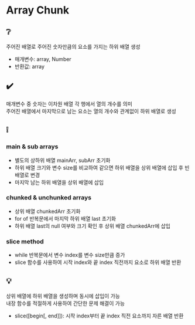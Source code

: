# Array Chunk

## ❔
주어진 배열로 주어진 숫자만큼의 요소를 가지는 하위 배열 생성
- 매개변수: array, Number
- 반환값: array

## ✔️
매개변수 중 숫자는 이차원 배열 각 행에서 열의 개수를 의미  
주어진 배열에서 마지막으로 남는 요소는 열의 개수와 관계없이 하위 배열로 생성

## ❕
### main & sub arrays
- 별도의 상하위 배열 mainArr, subArr 초기화
- 하위 배열 크기와 변수 size를 비교하여 같으면 하위 배열을 상위 배열에 삽입 후 빈 배열로 변경
- 마지막 남는 하위 배열을 상위 배열에 삽입

### chunked & unchunked arrays
- 상위 배열 chunkedArr 초기화
- for of 반복문에서 마지막 하위 배열 last 초기화
- 하위 배열 last의 null 여부와 크기 확인 후 상위 배열 chunkedArr에 삽입

### slice method
- while 반복문에서 변수 index를 변수 size만큼 증가
- slice 함수를 사용하여 시작 index와 끝 index 직전까지 요소로 하위 배열 반환

## 💡
상위 배열에 하위 배열을 생성하며 동시에 삽입이 가능  
내장 함수를 적절하게 사용하여 간단한 문제 해결이 가능
- slice([begin[, end]]): 시작 index부터 끝 index 직전 요소까지 자른 배열 반환
